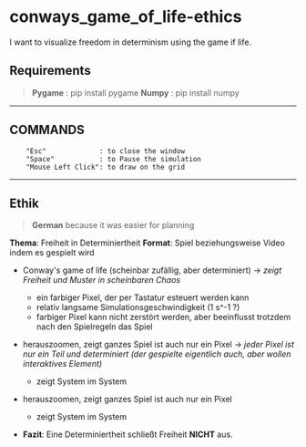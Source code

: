 # conways_game_of_life-ethics

I want to visualize freedom in determinism using the game if life.

## Requirements

> **Pygame** : pip install pygame
> **Numpy**  : pip install numpy

---

## COMMANDS

        "Esc"             : to close the window
        "Space"           : to Pause the simulation
        "Mouse Left Click": to draw on the grid

---

## Ethik

> **German** because it was easier for planning

**Thema**: Freiheit in Determiniertheit
**Format**: Spiel beziehungsweise Video indem es gespielt wird

- Conway's game of life (scheinbar zufällig, aber determiniert)
  -> _zeigt Freiheit und Muster in scheinbaren Chaos_
  - ein farbiger Pixel, der per Tastatur esteuert werden kann
  - relativ langsame Simulationsgeschwindigkeit (1 s^-1 ?)
  - farbiger Pixel kann nicht zerstört werden, aber beeinflusst
    trotzdem nach den Spielregeln das Spiel

- herauszoomen, zeigt ganzes Spiel ist auch nur ein Pixel
  -> _jeder Pixel ist nur ein Teil und determiniert
  (der gespielte eigentlich auch, aber wollen interaktives Element)_
  - zeigt System im System

- herauszoomen, zeigt ganzes Spiel ist auch nur ein Pixel
  - zeigt System im System

- **Fazit**: Eine Determiniertheit schließt Freiheit **NICHT** aus.
